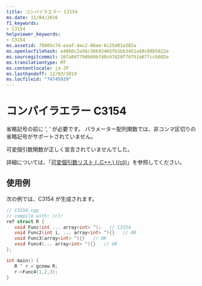 ```yaml
---
title: コンパイラエラー C3154
ms.date: 11/04/2016
f1_keywords:
- C3154
helpviewer_keywords:
- C3154
ms.assetid: 78005c74-eaaf-4ac2-88ae-6c25d01a302a
ms.openlocfilehash: e40b0c2a56c36b92465fb3bb3451a48c88b5822e
ms.sourcegitcommit: 16fa847794b60bf40c67d20f74751a67fccb602e
ms.translationtype: MT
ms.contentlocale: ja-JP
ms.lasthandoff: 12/03/2019
ms.locfileid: "74745929"
---
```

# <a name="compiler-error-c3154"></a>コンパイラエラー C3154

省略記号の前に ', ' が必要です。 パラメーター配列関数では、非コンマ区切りの省略記号がサポートされていません。

可変個引数関数が正しく宣言されていませんでした。

詳細については、「[可変個引数リスト (..C++.) (/cli)](../../extensions/variable-argument-lists-dot-dot-dot-cpp-cli.md)」を参照してください。

## <a name="example"></a>使用例

次の例では、C3154 が生成されます。

```cpp
// C3154.cpp
// compile with: /clr
ref struct R {
   void Func(int ... array<int> ^);   // C3154
   void Func2(int i, ... array<int> ^){}   // OK
   void Func3(array<int> ^){}   // OK
   void Func4(... array<int> ^){}   // OK
};

int main() {
   R ^ r = gcnew R;
   r->Func4(1,2,3);
}
```
